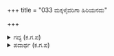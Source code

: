 +++
title = "033 ಮಕ್ಕಳೈವರಿಗಾ ಹಿರಿಯನದು"

+++

<details><summary>ಗದ್ಯ (ಕ.ಗ.ಪ) </summary>

33. ಐದು ಮಕ್ಕಳಿಗೂ ನಾನು ಹಿರಿಯನು ಅದು ಒಪ್ಪತಕ್ಕ ಮಾತು. ತಾಯೆ ಇದರಲ್ಲಿ ಸಂದೇಹಕ್ಕೆ ಆಸ್ಪದವಿಲ್ಲ. ಅದು ಹಾಗಿರಲಿ. ಹಾಗೆಂದು ಭೂಮಿಯನ್ನು ಬಯಸುವುದು ಸರಿಯೆ ? ಒಡೆಯನ ಅರಸಿಯ ಜೊತೆಯಲ್ಲಿ ಬಾಳುವೆ ಮಾಡಿದರೆ ಯಾರು ಮೆಚ್ಚುವರು ? ಅಕ್ಕ (ತಾಯಿ) ಹೇಳು. ನನಗೆ ಜಯಲಕ್ಷ್ಮಿ ಅಸಹ್ಯಪಡಲಾರಳೆ ?
</details>

<details><summary>ಪದಾರ್ಥ (ಕ.ಗ.ಪ) </summary>

ಸಂಜಾಯತ-ಒಡಹುಟ್ಟಿದ, ದಾತಾರ-ಒಡೆಯ, ಹೇಸು-ಅಸಹ್ಯ
</details>
